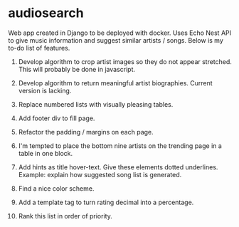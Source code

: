 audiosearch
============

Web app created in Django to be deployed with docker.  Uses Echo Nest API to give music information and suggest similar artists / songs.  Below is my to-do list of features.

1. Develop algorithm to crop artist images so they do not appear stretched.  This will probably be done in javascript.

2. Develop algorithm to return meaningful artist biographies.  Current version is lacking.

3. Replace numbered lists with visually pleasing tables.

4. Add footer div to fill page.

5. Refactor the padding / margins on each page. 

6. I'm tempted to place the bottom nine artists on the trending page in a table in one block.

7. Add hints as title hover-text.  Give these elements dotted underlines.  Example: explain how suggested song list is generated.

8. Find a nice color scheme.

9. Add a template tag to turn rating decimal into a percentage.

10. Rank this list in order of priority. 